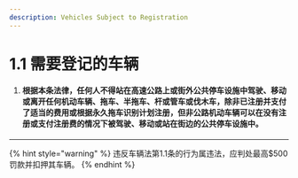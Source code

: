 ```yaml
---
description: Vehicles Subject to Registration
---
```


# 1.1 需要登记的车辆

1. #### 根据本条法律，任何人不得站在高速公路上或街外公共停车设施中驾驶、移动或离开任何机动车辆、拖车、半拖车、杆或管车或伐木车，除非已注册并支付了适当的费用或根据永久拖车识别计划注册，但非公路机动车辆可以在没有注册或支付注册费的情况下被驾驶、移动或站在街边的公共停车设施中。

***

{% hint style="warning" %}
违反车辆法第1.1条的行为属违法，应判处最高$500罚款并扣押其车辆。
{% endhint %}
